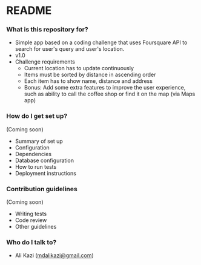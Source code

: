 # README #

### What is this repository for? ###

* Simple app based on a coding challenge that uses Foursquare API to search for user's query and user's location.
* v1.0
* Challenge requirements
     * Current location has to update continuously
     * Items must be sorted by distance in ascending order
     * Each item has to show name, distance and address
     * Bonus: Add some extra features to improve the user experience, such as ability to call the coffee shop or find it on the map (via Maps app)

### How do I get set up? ###
(Coming soon)

* Summary of set up
* Configuration
* Dependencies
* Database configuration
* How to run tests
* Deployment instructions

### Contribution guidelines ###
(Coming soon)

* Writing tests
* Code review
* Other guidelines

### Who do I talk to? ###

* Ali Kazi (mdalikazi@gmail.com)